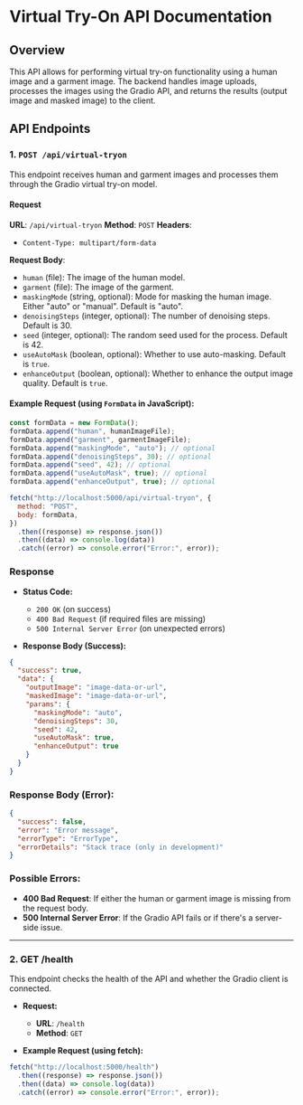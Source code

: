 # Virtual Try-On API Documentation

## Overview

This API allows for performing virtual try-on functionality using a human image and a garment image. The backend handles image uploads, processes the images using the Gradio API, and returns the results (output image and masked image) to the client.

## API Endpoints

### 1. `POST /api/virtual-tryon`

This endpoint receives human and garment images and processes them through the Gradio virtual try-on model.

#### Request

**URL**: `/api/virtual-tryon`
**Method**: `POST`
**Headers**:

- `Content-Type: multipart/form-data`

**Request Body**:

- `human` (file): The image of the human model.
- `garment` (file): The image of the garment.
- `maskingMode` (string, optional): Mode for masking the human image. Either "auto" or "manual". Default is "auto".
- `denoisingSteps` (integer, optional): The number of denoising steps. Default is 30.
- `seed` (integer, optional): The random seed used for the process. Default is 42.
- `useAutoMask` (boolean, optional): Whether to use auto-masking. Default is `true`.
- `enhanceOutput` (boolean, optional): Whether to enhance the output image quality. Default is `true`.

#### Example Request (using `FormData` in JavaScript):

```javascript
const formData = new FormData();
formData.append("human", humanImageFile);
formData.append("garment", garmentImageFile);
formData.append("maskingMode", "auto"); // optional
formData.append("denoisingSteps", 30); // optional
formData.append("seed", 42); // optional
formData.append("useAutoMask", true); // optional
formData.append("enhanceOutput", true); // optional

fetch("http://localhost:5000/api/virtual-tryon", {
  method: "POST",
  body: formData,
})
  .then((response) => response.json())
  .then((data) => console.log(data))
  .catch((error) => console.error("Error:", error));
```

### Response

- **Status Code:**

  - `200 OK` (on success)
  - `400 Bad Request` (if required files are missing)
  - `500 Internal Server Error` (on unexpected errors)

- **Response Body (Success):**

```json
{
  "success": true,
  "data": {
    "outputImage": "image-data-or-url",
    "maskedImage": "image-data-or-url",
    "params": {
      "maskingMode": "auto",
      "denoisingSteps": 30,
      "seed": 42,
      "useAutoMask": true,
      "enhanceOutput": true
    }
  }
}
```

### Response Body (Error):

```json
{
  "success": false,
  "error": "Error message",
  "errorType": "ErrorType",
  "errorDetails": "Stack trace (only in development)"
}
```

### Possible Errors:

- **400 Bad Request**: If either the human or garment image is missing from the request body.
- **500 Internal Server Error**: If the Gradio API fails or if there's a server-side issue.

---

### 2. GET /health

This endpoint checks the health of the API and whether the Gradio client is connected.

- **Request:**

  - **URL**: `/health`
  - **Method**: `GET`

- **Example Request (using fetch):**

```javascript
fetch("http://localhost:5000/health")
  .then((response) => response.json())
  .then((data) => console.log(data))
  .catch((error) => console.error("Error:", error));
```
